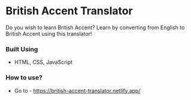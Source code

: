 # British Accent Translator

Do you wish to learn British Accent? Learn by converting from English to British Accent using this translator! 

### Built Using
* HTML, CSS, JavaScript

### How to use?

* Go to - https://british-accent-translator.netlify.app/
